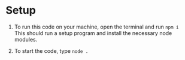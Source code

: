 # Setup
1. To run this code on your machine, open the terminal and run `npm i` \
This should run a setup program and install the necessary node modules.

2. To start the code, type `node .`